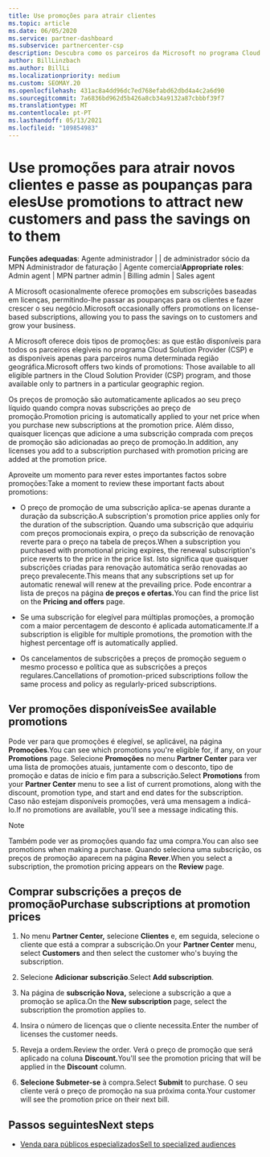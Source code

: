 ```yaml
---
title: Use promoções para atrair clientes
ms.topic: article
ms.date: 06/05/2020
ms.service: partner-dashboard
ms.subservice: partnercenter-csp
description: Descubra como os parceiros da Microsoft no programa Cloud Solution Provider podem comprar subscrições a preços de promoção e passar poupanças para os seus clientes.
author: BillLinzbach
ms.author: BillLi
ms.localizationpriority: medium
ms.custom: SEOMAY.20
ms.openlocfilehash: 431ac8a4dd96dc7ed768efabd62dbd4a4c2a6d90
ms.sourcegitcommit: 7a6836bd962d5b426a8cb34a9132a87cbbbf39f7
ms.translationtype: MT
ms.contentlocale: pt-PT
ms.lasthandoff: 05/13/2021
ms.locfileid: "109854983"
---
```

# <a name="use-promotions-to-attract-new-customers-and-pass-the-savings-on-to-them"></a><span data-ttu-id="9aa29-103">Use promoções para atrair novos clientes e passe as poupanças para eles</span><span class="sxs-lookup"><span data-stu-id="9aa29-103">Use promotions to attract new customers and pass the savings on to them</span></span>



<span data-ttu-id="9aa29-104">**Funções adequadas**: Agente administrador | | de administrador sócio da MPN Administrador de faturação | Agente comercial</span><span class="sxs-lookup"><span data-stu-id="9aa29-104">**Appropriate roles**: Admin agent | MPN partner admin | Billing admin | Sales agent</span></span>


<span data-ttu-id="9aa29-105">A Microsoft ocasionalmente oferece promoções em subscrições baseadas em licenças, permitindo-lhe passar as poupanças para os clientes e fazer crescer o seu negócio.</span><span class="sxs-lookup"><span data-stu-id="9aa29-105">Microsoft occasionally offers promotions on license-based subscriptions, allowing you to pass the savings on to customers and grow your business.</span></span> 

<span data-ttu-id="9aa29-106">A Microsoft oferece dois tipos de promoções: as que estão disponíveis para todos os parceiros elegíveis no programa Cloud Solution Provider (CSP) e as disponíveis apenas para parceiros numa determinada região geográfica.</span><span class="sxs-lookup"><span data-stu-id="9aa29-106">Microsoft offers two kinds of promotions: Those available to all eligible partners in the Cloud Solution Provider (CSP) program, and those available only to partners in a particular geographic region.</span></span>

<span data-ttu-id="9aa29-107">Os preços de promoção são automaticamente aplicados ao seu preço líquido quando compra novas subscrições ao preço de promoção.</span><span class="sxs-lookup"><span data-stu-id="9aa29-107">Promotion pricing is automatically applied to your net price when you purchase new subscriptions at the promotion price.</span></span> <span data-ttu-id="9aa29-108">Além disso, quaisquer licenças que adicione a uma subscrição comprada com preços de promoção são adicionadas ao preço de promoção.</span><span class="sxs-lookup"><span data-stu-id="9aa29-108">In addition, any licenses you add to a subscription purchased with promotion pricing are added at the promotion price.</span></span> 

<span data-ttu-id="9aa29-109">Aproveite um momento para rever estes importantes factos sobre promoções:</span><span class="sxs-lookup"><span data-stu-id="9aa29-109">Take a moment to review these important facts about promotions:</span></span>

- <span data-ttu-id="9aa29-110">O preço de promoção de uma subscrição aplica-se apenas durante a duração da subscrição.</span><span class="sxs-lookup"><span data-stu-id="9aa29-110">A subscription's promotion price applies only for the duration of the subscription.</span></span> <span data-ttu-id="9aa29-111">Quando uma subscrição que adquiriu com preços promocionais expira, o preço da subscrição de renovação reverte para o preço na tabela de preços.</span><span class="sxs-lookup"><span data-stu-id="9aa29-111">When a subscription you purchased with promotional pricing expires, the renewal subscription's price reverts to the price in the price list.</span></span> <span data-ttu-id="9aa29-112">Isto significa que quaisquer subscrições criadas para renovação automática serão renovadas ao preço prevalecente.</span><span class="sxs-lookup"><span data-stu-id="9aa29-112">This means that any subscriptions set up for automatic renewal will renew at the prevailing price.</span></span> <span data-ttu-id="9aa29-113">Pode encontrar a lista de preços na página **de preços e ofertas.**</span><span class="sxs-lookup"><span data-stu-id="9aa29-113">You can find the price list on the **Pricing and offers** page.</span></span>

- <span data-ttu-id="9aa29-114">Se uma subscrição for elegível para múltiplas promoções, a promoção com a maior percentagem de desconto é aplicada automaticamente.</span><span class="sxs-lookup"><span data-stu-id="9aa29-114">If a subscription is eligible for multiple promotions, the promotion with the highest percentage off is automatically applied.</span></span>

- <span data-ttu-id="9aa29-115">Os cancelamentos de subscrições a preços de promoção seguem o mesmo processo e política que as subscrições a preços regulares.</span><span class="sxs-lookup"><span data-stu-id="9aa29-115">Cancellations of promotion-priced subscriptions follow the same process and policy as regularly-priced subscriptions.</span></span>

## <a name="see-available-promotions"></a><span data-ttu-id="9aa29-116">Ver promoções disponíveis</span><span class="sxs-lookup"><span data-stu-id="9aa29-116">See available promotions</span></span>

<span data-ttu-id="9aa29-117">Pode ver para que promoções é elegível, se aplicável, na página **Promoções**.</span><span class="sxs-lookup"><span data-stu-id="9aa29-117">You can see which promotions you're eligible for, if any, on your **Promotions** page.</span></span> <span data-ttu-id="9aa29-118">Selecione **Promoções** no menu **Partner Center** para ver uma lista de promoções atuais, juntamente com o desconto, tipo de promoção e datas de início e fim para a subscrição.</span><span class="sxs-lookup"><span data-stu-id="9aa29-118">Select **Promotions** from your **Partner Center** menu to see a list of current promotions, along with the discount, promotion type, and start and end dates for the subscription.</span></span> <span data-ttu-id="9aa29-119">Caso não estejam disponíveis promoções, verá uma mensagem a indicá-lo.</span><span class="sxs-lookup"><span data-stu-id="9aa29-119">If no promotions are available, you'll see a message indicating this.</span></span> 

> [!NOTE]  
> <span data-ttu-id="9aa29-120">Também pode ver as promoções quando faz uma compra.</span><span class="sxs-lookup"><span data-stu-id="9aa29-120">You can also see promotions when making a purchase.</span></span> <span data-ttu-id="9aa29-121">Quando seleciona uma subscrição, os preços de promoção aparecem na página **Rever**.</span><span class="sxs-lookup"><span data-stu-id="9aa29-121">When you select a subscription, the promotion pricing appears on the **Review** page.</span></span>

## <a name="purchase-subscriptions-at-promotion-prices"></a><span data-ttu-id="9aa29-122">Comprar subscrições a preços de promoção</span><span class="sxs-lookup"><span data-stu-id="9aa29-122">Purchase subscriptions at promotion prices</span></span>

1. <span data-ttu-id="9aa29-123">No menu **Partner Center,** selecione **Clientes** e, em seguida, selecione o cliente que está a comprar a subscrição.</span><span class="sxs-lookup"><span data-stu-id="9aa29-123">On your **Partner Center** menu, select **Customers** and then select the customer who's buying the subscription.</span></span> 

2. <span data-ttu-id="9aa29-124">Selecione **Adicionar subscrição**.</span><span class="sxs-lookup"><span data-stu-id="9aa29-124">Select **Add subscription**.</span></span>

3. <span data-ttu-id="9aa29-125">Na página de **subscrição Nova,** selecione a subscrição a que a promoção se aplica.</span><span class="sxs-lookup"><span data-stu-id="9aa29-125">On the **New subscription** page, select the subscription the promotion applies to.</span></span>

4. <span data-ttu-id="9aa29-126">Insira o número de licenças que o cliente necessita.</span><span class="sxs-lookup"><span data-stu-id="9aa29-126">Enter the number of licenses the customer needs.</span></span> 

5. <span data-ttu-id="9aa29-127">Reveja a ordem.</span><span class="sxs-lookup"><span data-stu-id="9aa29-127">Review the order.</span></span> <span data-ttu-id="9aa29-128">Verá o preço de promoção que será aplicado na coluna **Discount.**</span><span class="sxs-lookup"><span data-stu-id="9aa29-128">You'll see the promotion pricing that will be applied in the **Discount** column.</span></span>  

6. <span data-ttu-id="9aa29-129">**Selecione Submeter-se** à compra.</span><span class="sxs-lookup"><span data-stu-id="9aa29-129">Select **Submit** to purchase.</span></span> <span data-ttu-id="9aa29-130">O seu cliente verá o preço de promoção na sua próxima conta.</span><span class="sxs-lookup"><span data-stu-id="9aa29-130">Your customer will see the promotion price on their next bill.</span></span>  


## <a name="next-steps"></a><span data-ttu-id="9aa29-131">Passos seguintes</span><span class="sxs-lookup"><span data-stu-id="9aa29-131">Next steps</span></span>

- [<span data-ttu-id="9aa29-132">Venda para públicos especializados</span><span class="sxs-lookup"><span data-stu-id="9aa29-132">Sell to specialized audiences</span></span>](sell-to-education-customers.md)